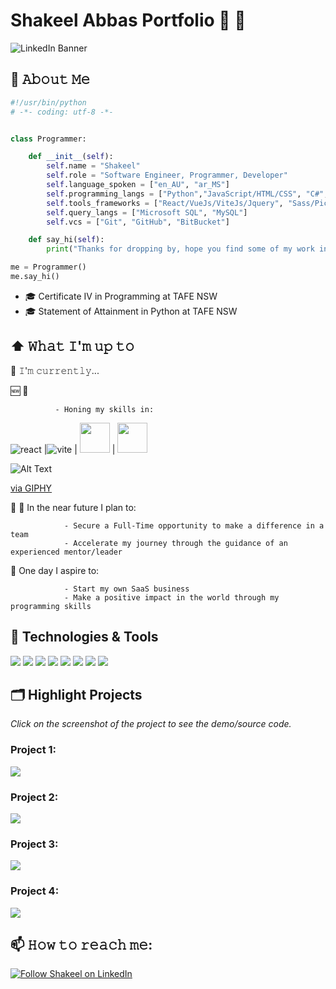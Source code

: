 # Shakeel Abbas Portfolio 📔 :notebook:	

![LinkedIn Banner](https://user-images.githubusercontent.com/110363828/216151088-e67e0472-c474-4140-918d-617ca03c2f3c.png)

## :book: 𝙰𝚋𝚘𝚞𝚝 𝙼𝚎

```python
#!/usr/bin/python
# -*- coding: utf-8 -*-


class Programmer:

    def __init__(self):
        self.name = "Shakeel"
        self.role = "Software Engineer, Programmer, Developer"
        self.language_spoken = ["en_AU", "ar_MS"]
        self.programming_langs = ["Python","JavaScript/HTML/CSS", "C#", "PHP"]
        self.tools_frameworks = ["React/VueJs/ViteJs/Jquery", "Sass/Picocss", "Xamarin", ".NET Maui", "Fitbit Studio", "Wordpress"]
        self.query_langs = ["Microsoft SQL", "MySQL"]
        self.vcs = ["Git", "GitHub", "BitBucket"]

    def say_hi(self):
        print("Thanks for dropping by, hope you find some of my work interesting.")

me = Programmer()
me.say_hi()
```

- 🎓 Certificate IV in Programming at TAFE NSW
- 🎓 Statement of Attainment in Python at TAFE NSW


## ⬆ 𝚆𝚑𝚊𝚝 𝙸'𝚖 𝚞𝚙 𝚝𝚘

🔨 𝙸'𝚖 𝚌𝚞𝚛𝚛𝚎𝚗𝚝𝚕𝚢...

 :new: 🔨
 
              - Honing my skills in:
              
![react](https://user-images.githubusercontent.com/110363828/216160063-564ce151-02f3-4a8f-b85d-73ee9b0e267d.svg) |![vite](https://user-images.githubusercontent.com/110363828/216150019-6760b643-cce1-49cd-8eb4-a60b7ab8762e.svg) | <img class="csharp" width=48px height=48px src="https://user-images.githubusercontent.com/110363828/228983225-f4e2b183-15fb-4890-afed-ffcfb4d87534.png"/> | <img class="dotnetmaui" width=48px height=48px src="https://user-images.githubusercontent.com/110363828/228983507-e1048a73-4210-472b-a962-b7391b516ebb.png"/>


![Alt Text](https://media.giphy.com/media/6Wsb9X0HjH9JUFohaQ/giphy.gif)
<p font-size=small><a href="https://giphy.com/gifs/fallontonight-chef-progress-daniel-humm-6Wsb9X0HjH9JUFohaQ">via GIPHY</a></p>

:mag_right: 🎯 In the near future I plan to:

                - Secure a Full-Time opportunity to make a difference in a team 
                - Accelerate my journey through the guidance of an experienced mentor/leader

:bow_and_arrow: One day I aspire to:

                - Start my own SaaS business
                - Make a positive impact in the world through my programming skills 


## 🔧 Technologies & Tools

![](https://img.shields.io/badge/Code-Python-informational?style=flat&logo=python&logoColor=white&color=6aa6f8)
![](https://img.shields.io/badge/Code-JavaScript-informational?style=flat&logo=javascript&logoColor=white&color=6aa6f8)
![](https://img.shields.io/badge/Code-React-informational?style=flat&logo=react&logoColor=white&color=6aa6f8)
![](https://img.shields.io/badge/Code-C%23-blue)
![](https://img.shields.io/badge/Mobile-Xamarin.Forms-informational?style=flat&logo=xamarin&logoColor=white&color=6aa6f8)
![](https://img.shields.io/badge/Query-SQL-blue)
![](https://img.shields.io/badge/Query-MySQL-blue)
![](https://img.shields.io/badge/Framework-.NET-blue)




## 🗂️ Highlight Projects 
*Click on the screenshot of the project to see the demo/source code.*


### Project 1: 

[<img src="https://user-images.githubusercontent.com/110363828/216776735-99bae5de-c9fe-4988-8bfa-5713ba7fd7b6.png"/>](https://github.com/shaksphere/pizzaorderform)

### Project 2: 

[<img src="https://user-images.githubusercontent.com/110363828/221166113-cd86404f-e66c-40b8-8732-6439345ab200.png"/>](https://replit.com/@ShakeelAbbas/Random-Number-Game)

### Project 3: 

[<img src="https://user-images.githubusercontent.com/110363828/221166672-c08a3d51-387e-4924-8c25-853a84f79ea4.png"/>](https://github.com/shaksphere/pay_calculator_wpf)

### Project 4: 

[<img src="https://user-images.githubusercontent.com/110363828/221166991-b68f29e6-718f-4f72-a9f7-09e083571020.png"/>](https://bitbucket.org/shakeelabbastafensw/roistaffdirectoryshakeelabbas/src/master/)


## 📫 𝙷𝚘𝚠 𝚝𝚘 𝚛𝚎𝚊𝚌𝚑 𝚖𝚎:

[<img src="https://user-images.githubusercontent.com/110363828/216153011-b758555b-48ae-4fd2-b27f-71679dc52ca4.svg" title="Follow Shakeel on LinkedIn"/>](https://www.linkedin.com/in/shakeelaabbas/)
